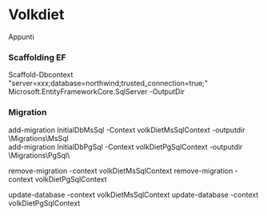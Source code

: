 # Volkdiet
Appunti


### Scaffolding EF

Scaffold-Dbcontext "server=xxx;database=northwind;trusted_connection=true;" Microsoft.EntityFrameworkCore.SqlServer -OutputDir <outdir>

### Migration

 add-migration InitialDbMsSql -Context volkDietMsSqlContext -outputdir <outdir>\Migrations\MsSql\
 add-migration InitialDbPgSql -Context volkDietPgSqlContext -outputdir <outdir>\Migrations\PgSql\

 remove-migration -context volkDietMsSqlContext
 remove-migration -context volkDietPgSqlContext

 update-database  -context volkDietMsSqlContext
 update-database  -context volkDietPgSqlContext


